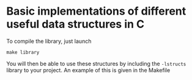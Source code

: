 # Basic implementations of different useful data structures in C

To compile the library, just launch
```
make library
```
You will then be able to use these structures by including the `-lstructs` library to your project.
An example of this is given in the Makefile